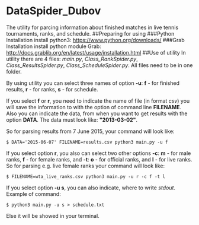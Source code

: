 # DataSpider_Dubov
The utility for parcing information about finished matches in live tennis tournaments, ranks, and schedule.
##Preparing for using
###Python Installation
install python3: https://www.python.org/downloads/
###Grab Installation
install python module Grab: http://docs.grablib.org/en/latest/usage/installation.html
##Use of utility
In utility there are 4 files: *main.py*, *Class_RankSpider.py*, *Class_ResultsSpider.py*, *Class_ScheduleSpider.py*. All files need to be in one folder.

By using utility you can select three names of option **-u**: **f** - for finished results, **r** - for ranks, **s** - for schedule.

If you select **f** or **r**, you need to indicate the name of file (in format *csv*) you will save the information to with the option of command line **FILENAME**. Also you can indicate the data, from when you want to get results with the option **DATA**. The data must look like: **"2013-03-02"**.

So for parsing results from 7 June 2015, your command will look like:

```
$ DATA='2015-06-07' FILENAME=results.csv python3 main.py -u f
```

If you select option **r**, you also can select two other options **-c**: **m** - for male ranks, **f** - for female ranks, and **-t**: **o** - for official ranks, and **l** - for live ranks.
So for parsing e.g. live female ranks your command will look like:

```
$ FILENAME=wta_live_ranks.csv python3 main.py -u r -c f -t l
```

If you select option **-u s**, you can also indicate, where to write *stdout*. Example of command:

```
$ python3 main.py -u s > schedule.txt
```

Else it will be showed in your terminal.
